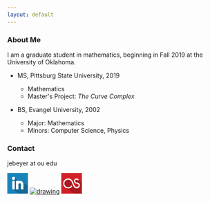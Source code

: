 ```yaml
---
layout: default
---
```


### About Me

I am a graduate student in mathematics, beginning in Fall 2019 at the University of Oklahoma.

- MS, Pittsburg State University, 2019
    * Mathematics
    * Master's Project: _The Curve Complex_
    
- BS, Evangel University, 2002
    * Major: Mathematics
    * Minors: Computer Science, Physics

### Contact

jebeyer at ou edu

<a href="https://www.linkedin.com/in/james-beyer-72558767"><img src="./assets/linkedin-icon-512.png" alt="drawing" width="48"/></a>
<a href="https://github.com/jebeyer"><img src="./GitHub-Mark-120px-plus.png" alt="drawing" width="48"/></a>
<a href="https://www.last.fm/user/blahquaker"><img src="./assets/lastfm-icon-512.png" alt="drawing" width="48"/></a>
